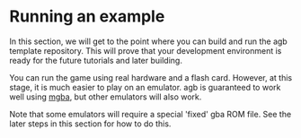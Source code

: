 # Running an example

In this section, we will get to the point where you can build and run the agb template repository.
This will prove that your development environment is ready for the future tutorials and later building.

You can run the game using real hardware and a flash card.
However, at this stage, it is much easier to play on an emulator.
agb is guaranteed to work well using [mgba](https://mgba.io/), but other emulators will also work.

Note that some emulators will require a special 'fixed' gba ROM file.
See the later steps in this section for how to do this.